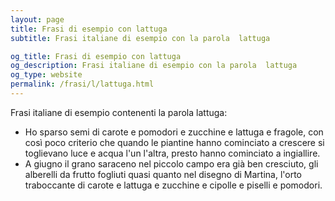 ```yaml
---
layout: page
title: Frasi di esempio con lattuga 
subtitle: Frasi italiane di esempio con la parola  lattuga

og_title: Frasi di esempio con lattuga 
og_description: Frasi italiane di esempio con la parola  lattuga
og_type: website
permalink: /frasi/l/lattuga.html
---
```


Frasi italiane di esempio contenenti la parola lattuga:


- Ho sparso semi di carote e pomodori e zucchine e lattuga e fragole, con così poco criterio che quando le piantine hanno cominciato a crescere si toglievano luce e acqua l'un l'altra, presto hanno cominciato a ingiallire.
- A giugno il grano saraceno nel piccolo campo era già ben cresciuto, gli alberelli da frutto fogliuti quasi quanto nel disegno di Martina, l'orto traboccante di carote e lattuga e zucchine e cipolle e piselli e pomodori.
